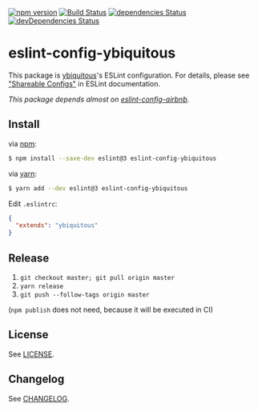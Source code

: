 [![npm version](https://badge.fury.io/js/eslint-config-ybiquitous.svg)](https://badge.fury.io/js/eslint-config-ybiquitous)
[![Build Status](https://travis-ci.org/ybiquitous/eslint-config-ybiquitous.svg?branch=master)](https://travis-ci.org/ybiquitous/eslint-config-ybiquitous)
[![dependencies Status](https://david-dm.org/ybiquitous/eslint-config-ybiquitous/status.svg)](https://david-dm.org/ybiquitous/eslint-config-ybiquitous)
[![devDependencies Status](https://david-dm.org/ybiquitous/eslint-config-ybiquitous/dev-status.svg)](https://david-dm.org/ybiquitous/eslint-config-ybiquitous?type=dev)

# eslint-config-ybiquitous

This package is [ybiquitous](https://github.com/ybiquitous)'s ESLint configuration.
For details, please see ["Shareable Configs"](http://eslint.org/docs/developer-guide/shareable-configs) in ESLint documentation.

*This package depends almost on [eslint-config-airbnb](https://www.npmjs.com/package/eslint-config-airbnb).*

## Install

via [npm](https://www.npmjs.com/):

```sh
$ npm install --save-dev eslint@3 eslint-config-ybiquitous
```

via [yarn](https://yarnpkg.com/):

```sh
$ yarn add --dev eslint@3 eslint-config-ybiquitous
```

Edit `.eslintrc`:

``` json
{
  "extends": "ybiquitous"
}
```

## Release

1. `git checkout master; git pull origin master`
2. `yarn release`
3. `git push --follow-tags origin master`

(`npm publish` does not need, because it will be executed in CI)

## License

See [LICENSE](LICENSE).

## Changelog

See [CHANGELOG](CHANGELOG.md).
